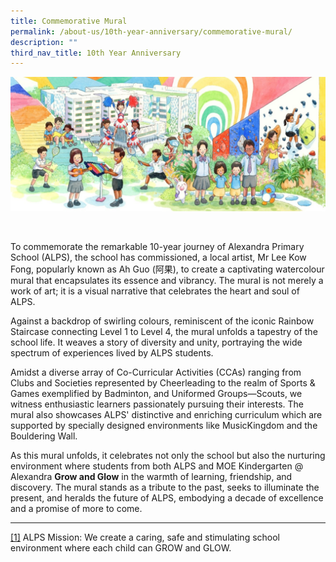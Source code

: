 ```yaml
---
title: Commemorative Mural
permalink: /about-us/10th-year-anniversary/commemorative-mural/
description: ""
third_nav_title: 10th Year Anniversary
---
```

![](/images/10th%20Year%20Anniversary/alps%20mural.jpg)

<br>       

To commemorate the remarkable 10-year journey of Alexandra Primary School (ALPS), the school has commissioned, a local artist, Mr Lee Kow Fong, popularly known as Ah Guo (阿果), to create a captivating watercolour mural that encapsulates its essence and vibrancy. The mural is not merely a work of art; it is a visual narrative that celebrates the heart and soul of ALPS.

Against a backdrop of swirling colours, reminiscent of the iconic Rainbow Staircase connecting Level 1 to Level 4, the mural unfolds a tapestry of the school life. It weaves a story of diversity and unity, portraying the wide spectrum of experiences lived by ALPS students.

Amidst a diverse array of Co-Curricular Activities (CCAs) ranging from Clubs and Societies represented by Cheerleading to the realm of Sports &amp; Games exemplified by Badminton, and Uniformed Groups—Scouts, we witness enthusiastic learners passionately pursuing their interests. The mural also showcases ALPS' distinctive and enriching curriculum which are supported by specially designed environments like MusicKingdom and the Bouldering Wall.

As this mural unfolds, it celebrates not only the school but also the nurturing environment where students from both ALPS and MOE Kindergarten @ Alexandra **Grow and Glow** in the warmth of learning, friendship, and discovery. The mural stands as a tribute to the past, seeks to illuminate the present, and heralds the future of ALPS, embodying a decade of excellence and a promise of more to come.

  

  

* * *

[\[1\]](#_ftnref1) ALPS Mission: We create a caring, safe and stimulating school environment where each child can GROW and GLOW.